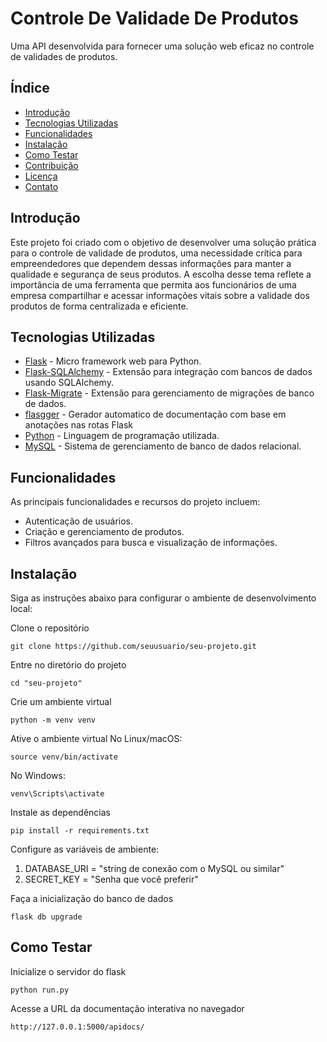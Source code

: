 # Controle De Validade De Produtos

Uma API desenvolvida para fornecer uma solução web eficaz no controle de validades de produtos.

## Índice

- [Introdução](#introdução)
- [Tecnologias Utilizadas](#tecnologias-utilizadas)
- [Funcionalidades](#funcionalidades)
- [Instalação](#instalação)
- [Como Testar](#como-testar)
- [Contribuição](#contribuição)
- [Licença](#licença)
- [Contato](#contato)

## Introdução

Este projeto foi criado com o objetivo de desenvolver uma solução prática para o controle de validade de produtos, uma necessidade crítica para empreendedores que dependem dessas informações para manter a qualidade e segurança de seus produtos. A escolha desse tema reflete a importância de uma ferramenta que permita aos funcionários de uma empresa compartilhar e acessar informações vitais sobre a validade dos produtos de forma centralizada e eficiente.

## Tecnologias Utilizadas

- [Flask](https://flask.palletsprojects.com) - Micro framework web para Python.
- [Flask-SQLAlchemy](https://flask-sqlalchemy.palletsprojects.com) - Extensão para integração com bancos de dados usando SQLAlchemy.
- [Flask-Migrate](https://flask-migrate.readthedocs.io/en/latest/) - Extensão para gerenciamento de migrações de banco de dados.
- [flasgger](https://github.com/flasgger/flasgger) - Gerador automatico de documentação com base em anotações nas rotas Flask
- [Python](https://www.python.org) - Linguagem de programação utilizada.
- [MySQL](https://www.mysql.com) - Sistema de gerenciamento de banco de dados relacional.

## Funcionalidades

As principais funcionalidades e recursos do projeto incluem:

- Autenticação de usuários.
- Criação e gerenciamento de produtos.
- Filtros avançados para busca e visualização de informações.

## Instalação

Siga as instruções abaixo para configurar o ambiente de desenvolvimento local:

Clone o repositório
```
git clone https://github.com/seuusuario/seu-projeto.git
```

Entre no diretório do projeto
```
cd "seu-projeto"
```

Crie um ambiente virtual
```
python -m venv venv
```

Ative o ambiente virtual
No Linux/macOS:
```
source venv/bin/activate
```
No Windows:
```
venv\Scripts\activate
```

Instale as dependências
```
pip install -r requirements.txt
```

Configure as variáveis de ambiente:
   1. DATABASE_URI = "string de conexão com o MySQL ou similar"
   2. SECRET_KEY = "Senha que você preferir"

Faça a inicialização do banco de dados
```
flask db upgrade
```

## Como Testar
Inicialize o servidor do flask
```
python run.py
```
Acesse a URL da documentação interativa no navegador
```
http://127.0.0.1:5000/apidocs/ 
```


